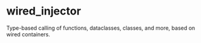 # wired_injector

Type-based calling of functions, dataclasses, classes, and more, based on 
wired containers.

